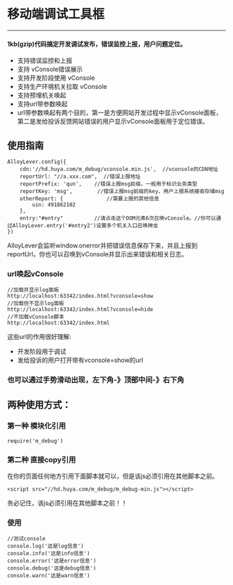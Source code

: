 
# 移动端调试工具框

----------


#### 1kb(gzip)代码搞定开发调试发布，错误监控上报，用户问题定位。


- 支持错误监控和上报
- 支持 vConsole错误展示
- 支持开发阶段使用 vConsole
- 支持生产环境机关拉取 vConsole
- 支持预埋机关唤起
- 支持url带参数唤起
- url带参数唤起有两个目的，第一是方便网站开发过程中显示vConsole面板，第二是发给投诉反馈网站错误的用户显示vConsole面板用于定位错误。


## 使用指南


	AlloyLever.config({
	    cdn:'//hd.huya.com/m_debug/vconsole.min.js',  //vconsole的CDN地址
	    reportUrl: "//a.xxx.com",  //错误上报地址
	    reportPrefix: 'qun',    //错误上报msg前缀，一般用于标识业务类型
	    reportKey: 'msg',        //错误上报msg前缀的key，用户上报系统接收存储msg
	    otherReport: {              //需要上报的其他信息
	        uin: 491862102
	    },
	    entry:"#entry"          //请点击这个DOM元素6次召唤vConsole。//你可以通过AlloyLever.entry('#entry2')设置多个机关入口召唤神龙
	})
AlloyLever会监听window.onerror并把错误信息保存下来，并且上报到reportUrl，你也可以召唤到vConsole并显示出来错误和相关日志。



### url唤起vConsole

	//加载并显示log面板
	http://localhost:63342/index.html?vconsole=show
	//加载但不显示log面板
	http://localhost:63342/index.html?vconsole=hide
	//不加载vConsole脚本
	http://localhost:63342/index.html


这些url的作用很好理解:

- 开发阶段用于调试
- 发给投诉的用户打开带有vconsole=show的url


### 也可以通过手势滑动出现，左下角-》顶部中间-》右下角



## 两种使用方式：

### 第一种   模块化引用

	require('m_debug')

### 第二种   直接copy引用

在你的页面任何地方引用下面脚本就可以，但是该js必须引用在其他脚本之前。
	
	<script src="//hd.huya.com/m_debug/m_debug-min.js"></script>

务必记住，该js必须引用在其他脚本之前！！


### 使用


	//测试console
    console.log('这是log信息')
    console.info('这是info信息')
    console.error('这是error信息')
    console.debug('这是debug信息')
    console.warn('这是warn信息')

